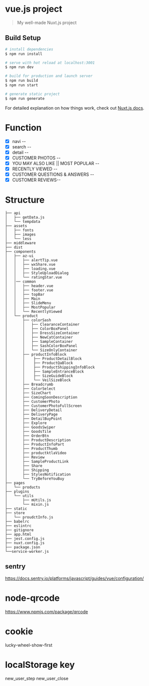 # vue.js project

> My well-made Nuxt.js project

## Build Setup

``` bash
# install dependencies
$ npm run install

# serve with hot reload at localhost:3001
$ npm run dev

# build for production and launch server
$ npm run build
$ npm run start

# generate static project
$ npm run generate
```

For detailed explanation on how things work, check out [Nuxt.js docs](https://nuxtjs.org).

# Function
- [x] navi -- 
- [x] search -- 
- [x] detail -- 
- [x] CUSTOMER PHOTOS -- 
- [x] YOU MAY ALSO LIKE || MOST POPULAR -- 
- [x] RECENTLY VIEWED -- 
- [x] CUSTOMER QUESTIONS & ANSWERS -- 
- [x] CUSTOMER REVIEWS-- 

# Structure
```
├── api                                
│   ├── getData.js                          
│   └── tempdata                            
├── assets
│   ├── fonts
│   ├── images
│   └── less
├── middleware                                                                  
├── dist                                    
├── components                              
│   ├── az-ui                              
│   │   ├── alertTip.vue                    
│   │   ├── wxShare.vue                     
│   │   ├── loading.vue                     
│   │   ├── StyleUploadDialog
│   │   └── ratingStar.vue                 
│   │── common                             
│   │   ├── header.vue 
│   │   ├── footer.vue                      
│   │   ├── topBar                               
│   │   ├── Main                                 
│   │   ├── SlideMenu                            
│   │   ├── MostPopular                          
│   │   └── RecentlyViewed
│   └── product 
│       ├── colorSash
│       │   ├── ClearanceContainer       
│       │   ├── ColorBoxPanel
│       │   ├── DressSizeContainer
│       │   ├── NewCatContainer
│       │   ├── SampleContainer
│       │   ├── SashColorBoxPanel
│       │   └── SizeOnlyContainer
│       ├── productInfoBlock
│       │    ├── ProductDetailBlock         
│       │    ├── ProductQaBlock             
│       │    ├── ProductShippingInfoBlock  
│       │    ├── SampleEntranceBlock        
│       │    ├── SizeGuideBlock             
│       │    └── VeilSizeBlock             
│       ├── Breadcrumb
│       ├── ColorSelect            
│       ├── SizeChart               
│       ├── ComingSoonDescription 
│       ├── CustomerPhoto           
│       ├── CustomerPhotoFullScreen 
│       ├── DeliveryDetail         
│       ├── DeliveryPage            
│       ├── DetailBuyPoint 
│       ├── Explore
│       ├── GoodsSwiper           
│       ├── GoodsTile  
│       ├── OrderBtn               
│       ├── ProductDescription     
│       ├── ProductInfoPart        
│       ├── ProductThumb           
│       ├── productktlaVideo       
│       ├── Review                
│       ├── SampleProductLink      
│       ├── Share                  
│       ├── Shipping               
│       ├── StylesNotification     
│       └── TryBeforeYouBuy        
├── pages
│   └── products                  
├── plugins                               
│   └── utils
│       ├── mUtils.js                        
│       └── mixin.js                                                       
├── static  
├── store                                   
│   └── proudctInfo.js                     
├── babelrc                              
├── eslintrc                             
├── gitignore                              
├── app.html                                 
├── jest.config.js                                                    
├── nuxt.config.js                           
├── package.json                           
└──service-worker.js                
```



## sentry
https://docs.sentry.io/platforms/javascript/guides/vue/configuration/


# node-qrcode
https://www.npmjs.com/package/qrcode

# cookie
lucky-wheel-show-first

# localStorage key
new_user_step
new_user_close



